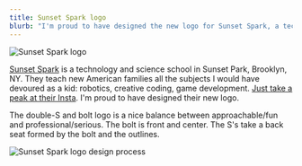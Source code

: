 ```yaml
---
title: Sunset Spark logo
blurb: "I'm proud to have designed the new logo for Sunset Spark, a technology and science school in Sunset Park, NY." 
---
```


![Sunset Spark logo](http://i.imgur.com/c40SxNg.png)

[Sunset Spark](http://www.sunsetspark.org/) is a technology and science school in Sunset Park, Brooklyn, NY. They teach new American families all the subjects I would have devoured as a kid: robotics, creative coding, game development. [Just take a peak at their Insta](https://www.instagram.com/SunsetSparkNYC/). I'm proud to have designed their new logo.

The double-S and bolt logo is a nice balance between approachable/fun and professional/serious. The bolt is front and center. The S's take a back seat formed by the bolt and the outlines.

![Sunset Spark logo design process](http://i.imgur.com/jlpycud.jpg)

